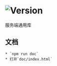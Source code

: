# ![Version](https://img.shields.io/badge/version-12.130.34-green.svg)

服务端通用库

## 文档
    * `npm run doc`
    * 打开`doc/index.html`
